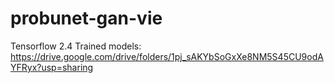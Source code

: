 # probunet-gan-vie

Tensorflow 2.4
Trained models: https://drive.google.com/drive/folders/1pj_sAKYbSoGxXe8NM5S45CU9odAYFRyx?usp=sharing
